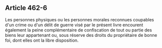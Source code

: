 Article 462-6
----
Les personnes physiques ou les personnes morales reconnues coupables d'un crime
ou d'un délit de guerre visé par le présent livre encourent également la peine
complémentaire de confiscation de tout ou partie des biens leur appartenant ou,
sous réserve des droits du propriétaire de bonne foi, dont elles ont la libre
disposition.
